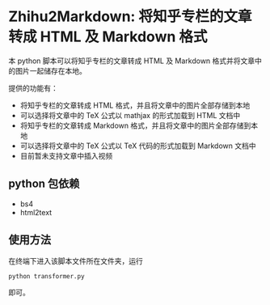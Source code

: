 # Zhihu2Markdown: 将知乎专栏的文章转成 HTML 及 Markdown 格式

本 python 脚本可以将知乎专栏的文章转成 HTML 及 Markdown 格式并将文章中的图片一起储存在本地。

提供的功能有：

* 将知乎专栏的文章转成 HTML 格式，并且将文章中的图片全部存储到本地
* 可以选择将文章中的 TeX 公式以 mathjax 的形式加载到 HTML 文档中
* 将知乎专栏的文章转成 Markdown 格式，并且将文章中的图片全部存储到本地
* 可以选择将文章中的 TeX 公式以 TeX 代码的形式加载到 Markdown 文档中
* 目前暂未支持文章中插入视频

## python 包依赖

* bs4
* html2text

## 使用方法

在终端下进入该脚本文件所在文件夹，运行

```bash
python transformer.py
```

即可。